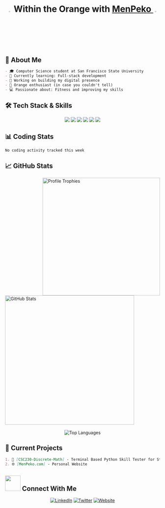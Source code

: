 <h1 align="center"> <img src="https://media.giphy.com/media/v1.Y2lkPTc5MGI3NjExaGExNTBwa3plMXlndzNqczJpMWZhOTRwbzIydGgxdm5wb3A4cnVucyZlcD12MV9zdGlja2Vyc19zZWFyY2gmY3Q9cw/XHjaMo2OzPl3q/giphy.gif" width="3%"> Within the Orange with <a href="https://imp.works" target="_blank">MenPeko </a><img src="https://media.giphy.com/media/v1.Y2lkPTc5MGI3NjExaGExNTBwa3plMXlndzNqczJpMWZhOTRwbzIydGgxdm5wb3A4cnVucyZlcD12MV9zdGlja2Vyc19zZWFyY2gmY3Q9cw/XHjaMo2OzPl3q/giphy.gif" width="3%"> </h1>


## 🍊 About Me
```md
- 🎓 Computer Science student at San Francisco State University
- 🧠 Currently learning: Full-stack development
- 🌱 Working on building my digital presence
- 🍊 Orange enthusiast (in case you couldn't tell)
- 💻 Passionate about: Fitness and improving my skills
```

## 🛠️ Tech Stack & Skills
<div align="center">
  <!-- You can add your tech stack icons here -->
  <img src="https://img.shields.io/badge/-JavaScript-F7DF1E?style=flat-square&logo=javascript&logoColor=black" />
  <img src="https://img.shields.io/badge/-Python-3776AB?style=flat-square&logo=python&logoColor=white" />
  <img src="https://img.shields.io/badge/-HTML5-E34F26?style=flat-square&logo=html5&logoColor=white" />
  <img src="https://img.shields.io/badge/-CSS3-1572B6?style=flat-square&logo=css3&logoColor=white" />
  <img src="https://img.shields.io/badge/-Java-ED8B00?style=flat-square&logo=openjdk&logoColor=white"/>
  <img src="https://img.shields.io/badge/-C%2B%2B-00599C?style=for-the-badge?style=flat-square&logo=c&logoColor=white"/>
  <!-- Add more technologies you know -->
</div>

## 📊 Coding Stats
<!-- Set up WakaTime and add this section later -->
<!--START_SECTION:waka-->
```text
No coding activity tracked this week
```
<!--END_SECTION:waka-->

## 📈 GitHub Stats

<div>
  <img align="right" width="382px" src="https://github-profile-trophy.vercel.app/?username=MenPeko&theme=darkhub&no-bg=true&no-frame=true&row=3&column=3&title_color=FF9500" alt="Profile Trophies" />
  <div align="left">
    <br>
    <img width="420px" src="https://github-readme-stats.vercel.app/api?username=MenPeko&show_icons=true&count_private=true&theme=vision-friendly-dark&title_color=FF9500&icon_color=FF9500&border_color=FF9500&show=reviews,prs_merged,prs_merged_percentage&include_all_commits=true" alt="GitHub Stats" />
  </div>
</div>

<br>

<!-- You can add this section if you'd like a language breakdown -->
<div align="center">
  <img src="https://github-readme-stats.vercel.app/api/top-langs/?username=MenPeko&layout=compact&theme=vision-friendly-dark&title_color=FF9500&border_color=FF9500" alt="Top Languages" />
</div>

## 🔭 Current Projects
<!-- Add your current projects here -->
```md
1. 🍊 [CSC230-Discrete-Math] - Terminal Based Python Skill Tester for Students
2. 🌐 [MenPeko.com] - Personal Website
```

## <img src="https://media.giphy.com/media/v1.Y2lkPTc5MGI3NjExb3Awc211NzJidGxieWV3bDVnMnRyNWZvMDQ2Y3Nhd3NjMWh6NHEwcCZlcD12MV9zdGlja2Vyc19zZWFyY2gmY3Q9cw/mFHFkmAZPexNbkR7Ld/giphy.gif" width="50px"> Connect With Me

<div align="center">
  
[![LinkedIn](https://img.shields.io/badge/LinkedIn-0077B5?style=for-the-badge&logo=linkedin&logoColor=white)](https://www.linkedin.com/in/juan-navarro-b073a7234/)
[![Twitter](https://img.shields.io/badge/Twitter-1DA1F2?style=for-the-badge&logo=twitter&logoColor=white)](https://x.com/HuecoMundo0)
[![Website](https://img.shields.io/badge/Website-FF9500?style=for-the-badge&logo=website.me&logoColor=white)](https://menpeko.com)
  
</div>

<!-- Add this cool visitor counter at the bottom -->
<div align="center">  
</div>

